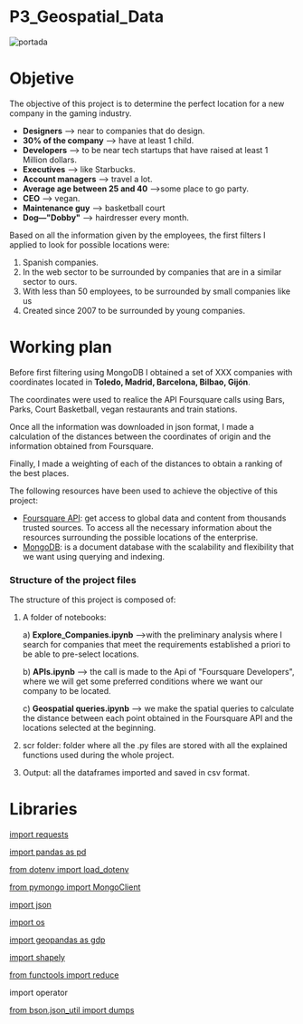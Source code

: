 # P3_Geospatial_Data
![portada](https://www.acquia.com/sites/acquia.com/files/styles/desktop_hero_image_1x/public/images/2017-12/GettyImages-838600642.jpg?itok=kXtdMcha)

# Objetive
The objective of this project is to determine the perfect location for a new company in the gaming industry. 

- **Designers** --> near to companies that do design.
- **30% of the company** --> have at least 1 child.
- **Developers** --> to be near tech startups that have raised at least 1 Million dollars.
- **Executives** --> like Starbucks.
- **Account managers** --> travel a lot.
- **Average age between 25 and 40** -->some place to go party.
- **CEO** --> vegan.
- **Maintenance guy** --> basketball court
- **Dog—"Dobby"** --> hairdresser every month. 

Based on all the information given by the employees, the first filters I applied to look for possible locations were:
 1. Spanish companies.
 2. In the web sector to be surrounded by companies that are in a similar sector to ours.
 3. With less than 50 employees, to be surrounded by small companies like us
 4. Created since 2007 to be surrounded by young companies. 

# Working plan 

Before first filtering using MongoDB I obtained a set of XXX companies with coordinates located in **Toledo, Madrid, Barcelona, Bilbao, Gijón**. 

The coordinates were used to realice the API Foursquare calls using Bars, Parks, Court Basketball, vegan restaurants and train stations. 

Once all the information was downloaded in json format, I made a calculation of the distances between the coordinates of origin and the information obtained from Foursquare. 

Finally, I made a weighting of each of the distances to obtain a ranking of the best places. 

The following resources have been used to achieve the objective of this project: 

-  [Foursquare API](https://foursquare.com/): get access to global data and  content from thousands trusted sources. To access all the necessary information about the resources surrounding the possible locations of the enterprise. 
- [MongoDB](https://www.mongodb.com/): is a document database with the scalability and flexibility that we want using querying and indexing.


### Structure of the project files

The structure of this project is composed of:
 1. A folder of notebooks: 
    
    a) **Explore_Companies.ipynb** -->with the preliminary analysis where I search for companies that meet the requirements established a priori to be able to pre-select locations. 

    b) **APIs.ipynb** --> the call is made to the Api of "Foursquare Developers", where we will get some preferred conditions where we want our company to be located. 

    c) **Geospatial queries.ipynb** --> we make the spatial queries to calculate the distance between each point obtained in the Foursquare API and the locations selected at the beginning. 

 2. scr folder: folder where all the .py files are stored with all the explained functions used during the whole project. 

 3. Output: all the dataframes imported and saved in csv format. 


# Libraries
[import requests](https://pypi.org/project/requests/2.7.0/)

[import pandas as pd](https://pandas.pydata.org/)

[from dotenv import load_dotenv](https://pypi.org/project/python-dotenv/)

[from pymongo import MongoClient](https://www.mongodb.com/2)

[import json](https://docs.python.org/3/library/json.html)

[import os](https://docs.python.org/3/library/os.html)

[import geopandas as gdp](https://geopandas.org/)

[import shapely](https://pypi.org/project/Shapely/)


[from functools import reduce](https://docs.python.org/3/library/functools.html)

import operator

[from bson.json_util import dumps](https://pymongo.readthedocs.io/en/stable/api/bson/json_util.html)